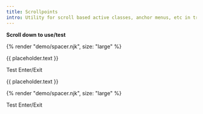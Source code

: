 ```yaml
---
title: Scrollpoints
intro: Utility for scroll based active classes, anchor menus, etc in traditional site (non-app)
---
```


**Scroll down to use/test**

{% render "demo/spacer.njk", size: "large" %}

{{ placeholder.text }}

<div class="demo-scrollpoint" data-ulu-scrollpoint>
  Test Enter/Exit
</div>

{{ placeholder.text }}

{% render "demo/spacer.njk", size: "large" %}

<div 
  class="demo-scrollpoint" 
  data-ulu-scrollpoint='{ 
    "marginStart" : "-10%", 
    "marginEnd" : "-10%"
  }'
  style="height: 200vh;"
>
  Test Enter/Exit
</div>

{{ placeholder.text }}

{% render "demo/spacer.njk", size: "large" %}
{% render "demo/spacer.njk", size: "large" %}

<div id="scrollpoint-demo-horizontal" style="overflow: auto; background-color: gray; display: flex;">
  <div style="flex: 0 0 250%;">Space</div>
  <div 
    class="demo-scrollpoint" 
    data-ulu-scrollpoint='{ 
      "horizontal" : true,
      "rootSelector" : "#scrollpoint-demo-horizontal"
    }'
    style="height: 100%;"
  >
    Test Enter/Exit
  </div>
  <div style="flex: 0 0 250%;">Space</div>
</div>


